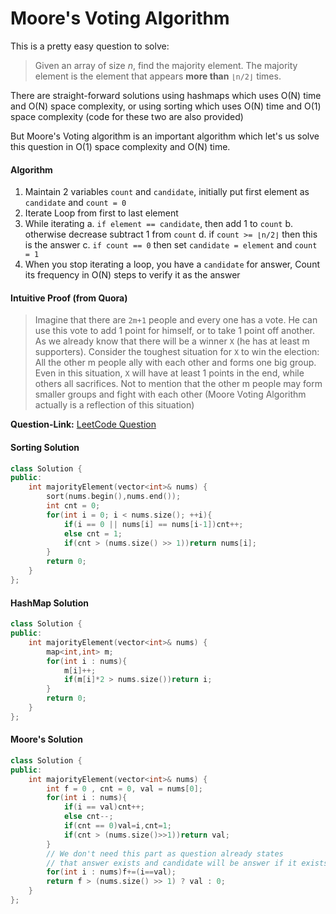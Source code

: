# Moore's Voting Algorithm

This is a pretty easy question to solve: 
>Given an array of size _n_, find the majority element. The majority element is the element that appears **more than**  `⌊n/2⌋` times.

There are straight-forward solutions using hashmaps which uses O(N) time and O(N) space complexity, or using sorting which uses O(N) time and O(1) space complexity (code for these two are also provided)

But Moore's Voting algorithm is an important algorithm which let's us solve this question in O(1) space complexity and O(N) time.

#### Algorithm
1. Maintain 2 variables `count` and `candidate`, initially put first element as `candidate` and `count = 0`
2. Iterate Loop from first to last element
3. While iterating 
	a. `if element == candidate`, then add 1 to `count`
	b. otherwise decrease subtract 1 from `count`
	d. if `count >= ⌊n/2⌋` then this is the answer
	c. `if count == 0` then set `candidate = element` and `count = 1`
4.  When you stop iterating a loop, you have a `candidate` for answer, Count its frequency in O(N) steps to verify it as the answer


#### Intuitive Proof (from Quora)

>Imagine that there are `2m+1` people and every one has a vote. He can use this vote to add 1 point for himself, or to take 1 point off another. As we already know that there will be a winner `X` (he has at least m supporters). Consider the toughest situation for `X` to win the election: All the other m people ally with each other and forms one big group. Even in this situation, `X` will have at least 1 points in the end, while others all sacrifices. Not to mention that the other m people may form smaller groups and fight with each other (Moore Voting Algorithm actually is a reflection of this situation)

**Question-Link:** [LeetCode Question](https://leetcode.com/problems/majority-element/)

#### Sorting Solution

```cpp
class Solution {
public:
    int majorityElement(vector<int>& nums) {
        sort(nums.begin(),nums.end());
        int cnt = 0;
        for(int i = 0; i < nums.size(); ++i){
            if(i == 0 || nums[i] == nums[i-1])cnt++;
            else cnt = 1;
            if(cnt > (nums.size() >> 1))return nums[i];
        }
        return 0;
    }
};
```

#### HashMap Solution

```cpp
class Solution {
public:
    int majorityElement(vector<int>& nums) {
        map<int,int> m;
        for(int i : nums){
            m[i]++;
            if(m[i]*2 > nums.size())return i;
        }
        return 0;
    }
};
```
#### Moore's Solution

```cpp
class Solution {
public:
    int majorityElement(vector<int>& nums) {
        int f = 0 , cnt = 0, val = nums[0];
        for(int i : nums){
            if(i == val)cnt++;
            else cnt--;
            if(cnt == 0)val=i,cnt=1;
            if(cnt > (nums.size()>>1))return val;
        }
        // We don't need this part as question already states
        // that answer exists and candidate will be answer if it exists
        for(int i : nums)f+=(i==val);
        return f > (nums.size() >> 1) ? val : 0;
    }
};
```